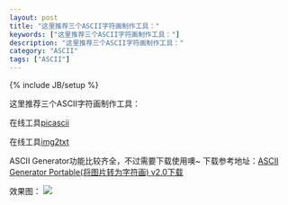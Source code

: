 ```yaml
---
layout: post
title: "这里推荐三个ASCII字符画制作工具："
keywords: ["这里推荐三个ASCII字符画制作工具："]
description: "这里推荐三个ASCII字符画制作工具："
category: "ASCII"
tags: ["ASCII"]
---
```

{% include JB/setup %}

这里推荐三个ASCII字符画制作工具：

在线工具[picascii](http://picascii.com/)

在线工具[img2txt](http://www.degraeve.com/img2txt.php)

ASCII Generator功能比较齐全，不过需要下载使用噢~ 下载参考地址：[ASCII Generator Portable(将图片转为字符画) v2.0下载](http://pan.baidu.com/share/link?shareid=3161588673&uk=3509597415)

效果图：
![](https://img.alicdn.com/imgextra/i1/1819728314/TB2s48UburAQeBjSZFwXXa_RpXa_!!1819728314.png)

<style type="text/css">
	pre a{
		opacity:0;
	}
</style>
<div class="my_head_img">
<pre style="font: 10px/5px monospace;"><a style="color: #ffffff;"></a><a style="color: #ffffff;">#</a><a style="color: #ffffff;">#</a><a style="color: #ffffff;">#</a><a style="color: #ffffff;">#</a><a style="color: #ffffff;">#</a><a style="color: #ffffff;">#</a><a style="color: #ffffff;">#</a><a style="color: #fcfcfc;">#</a><a style="color: #ffffff;">#</a><a style="color: #f9f9f9;">#</a><a style="color: #ffffff;">#</a><a style="color: #fff2ff;">#</a><a style="color: #fdfaff;">#</a><a style="color: #e2e8e6;">#</a><a style="color: #8a8f8b;">#</a><a style="color: #656462;">#</a><a style="color: #666455;">#</a><a style="color: #647184;">#</a><a style="color: #9a9776;">#</a><a style="color: #d4ceac;">#</a><a style="color: #e2e8ff;">#</a><a style="color: #f0f2e7;">#</a><a style="color: #f5fbf9;">#</a><a style="color: #f8ffff;">#</a><a style="color: #fafbf3;">#</a><a style="color: #f8f8ee;">#</a><a style="color: #f2ffff;">#</a><a style="color: #ffffff;">#</a><a style="color: #ffffff;">#</a><a style="color: #ffffff;">#</a><a style="color: #ffffff;">#</a><a style="color: #ffffff;">#
</a><a style="color: #ffffff;">#</a><a style="color: #ffffff;">#</a><a style="color: #ffffff;">#</a><a style="color: #ffffff;">#</a><a style="color: #ffffff;">#</a><a style="color: #ffffff;">#</a><a style="color: #ffffff;">#</a><a style="color: #fdfdfd;">#</a><a style="color: #ffffff;">#</a><a style="color: #ffffff;">#</a><a style="color: #9e9e9e;">#</a><a style="color: #45464b;">#</a><a style="color: #06050a;">#</a><a style="color: #040207;">#</a><a style="color: #1a131a;">#</a><a style="color: #5c5157;">#</a><a style="color: #474a51;">#</a><a style="color: #4f3e48;">#</a><a style="color: #12150a;">#</a><a style="color: #001213;">#</a><a style="color: #120a19;">#</a><a style="color: #2a2016;">#</a><a style="color: #919193;">#</a><a style="color: #f3f8fe;">#</a><a style="color: #fffefb;">#</a><a style="color: #fff9f4;">#</a><a style="color: #f5f6fa;">#</a><a style="color: #ffffff;">#</a><a style="color: #ffffff;">#</a><a style="color: #ffffff;">#</a><a style="color: #ffffff;">#</a><a style="color: #ffffff;">#
</a><a style="color: #ffffff;">#</a><a style="color: #ffffff;">#####</a><a style="color: #f9f9f9;">#</a><a style="color: #ffffff;">#</a><a style="color: #9b9b9b;">#</a><a style="color: #1a1a1a;">#</a><a style="color: #0e0e0e;">#</a><a style="color: #899593;">#</a><a style="color: #eef2f5;">#</a><a style="color: #f4eff6;">#</a><a style="color: #fdf6fd;">#</a><a style="color: #faf8fb;">#</a><a style="color: #41291f;">#</a><a style="color: #fdfbff;">#</a><a style="color: #ebf6fc;">#</a><a style="color: #4b2e0c;">#</a><a style="color: #664d39;">#</a><a style="color: #7e9198;">#</a><a style="color: #030000;">#</a><a style="color: #00060e;">#</a><a style="color: #747275;">#</a><a style="color: #fff5f3;">#</a><a style="color: #faf5f9;">#</a><a style="color: #ffffff;">#####
</a><a style="color: #ffffff;">#</a><a style="color: #ffffff;">##</a><a style="color: #f7f7f7;">#</a><a style="color: #ffffff;">#</a><a style="color: #f5f5f5;">#</a><a style="color: #fbfbfb;">#</a><a style="color: #353535;">#</a><a style="color: #010101;">#</a><a style="color: #c0c0c0;">#</a><a style="color: #fdfdfd;">#</a><a style="color: #f5f7f4;">#</a><a style="color: #c8c8ca;">#</a><a style="color: #fffdff;">#</a><a style="color: #fef3ed;">#</a><a style="color: #b6a998;">#</a><a style="color: #aa7355;">#</a><a style="color: #e0dee1;">#</a><a style="color: #793300;">#</a><a style="color: #fd9035;">#</a><a style="color: #6c5938;">#</a><a style="color: #241a10;">#</a><a style="color: #332115;">#</a><a style="color: #a6abaf;">#</a><a style="color: #000305;">#</a><a style="color: #101511;">#</a><a style="color: #d5dbdb;">#</a><a style="color: #fdfdfd;">#</a><a style="color: #ffffff;">####
</a><a style="color: #ffffff;">#</a><a style="color: #ffffff;">###</a><a style="color: #f6f6f6;">#</a><a style="color: #dfdfdf;">#</a><a style="color: #070707;">#</a><a style="color: #5c5c5c;">#</a><a style="color: #fbfbfb;">#</a><a style="color: #f7f7f7;">#</a><a style="color: #fafafa;">#</a><a style="color: #f4eff3;">#</a><a style="color: #aca8a7;">#</a><a style="color: #35221b;">#</a><a style="color: #4b1000;">#</a><a style="color: #720a00;">#</a><a style="color: #d5533b;">#</a><a style="color: #a23b1c;">#</a><a style="color: #e33500;">#</a><a style="color: #f2581c;">#</a><a style="color: #550400;">#</a><a style="color: #df643a;">#</a><a style="color: #8c4f3c;">#</a><a style="color: #d0bcbe;">#</a><a style="color: #c7c4cb;">#</a><a style="color: #222325;">#</a><a style="color: #000706;">#</a><a style="color: #9b9b9b;">#</a><a style="color: #f6f6f6;">#</a><a style="color: #ffffff;">#</a><a style="color: #fefefe;">##
</a><a style="color: #ffffff;">#</a><a style="color: #ffffff;">##</a><a style="color: #f8f8f8;">#</a><a style="color: #dedede;">#</a><a style="color: #050505;">#</a><a style="color: #a6a6a6;">#</a><a style="color: #efefef;">#</a><a style="color: #f5f5f5;">#</a><a style="color: #f6f6f6;">#</a><a style="color: #fbfbfb;">#</a><a style="color: #f2f4f3;">#</a><a style="color: #f8f4f3;">#</a><a style="color: #f2d5cf;">#</a><a style="color: #6d1404;">#</a><a style="color: #d32d1f;">#</a><a style="color: #e22511;">#</a><a style="color: #cb2e0f;">#</a><a style="color: #d62a14;">#</a><a style="color: #ea381e;">#</a><a style="color: #e8401b;">#</a><a style="color: #df3015;">#</a><a style="color: #963b26;">#</a><a style="color: #37161d;">#</a><a style="color: #736876;">#</a><a style="color: #fef7f1;">#</a><a style="color: #5b5c61;">#</a><a style="color: #040404;">#</a><a style="color: #929292;">#</a><a style="color: #f9f9f9;">#</a><a style="color: #fdfdfd;">##
</a><a style="color: #ffffff;">#</a><a style="color: #fbfbfb;">##</a><a style="color: #eeeeee;">#</a><a style="color: #090909;">#</a><a style="color: #afafaf;">#</a><a style="color: #ffffff;">#</a><a style="color: #fcfcfc;">#</a><a style="color: #f7f7f7;">#</a><a style="color: #f8f8f8;">#</a><a style="color: #f9f9f9;">#</a><a style="color: #f5f9fc;">#</a><a style="color: #f8f7f2;">#</a><a style="color: #f9faf5;">#</a><a style="color: #fff2ec;">#</a><a style="color: #450000;">#</a><a style="color: #934700;">#</a><a style="color: #9e5b02;">#</a><a style="color: #985000;">#</a><a style="color: #7c2d00;">#</a><a style="color: #540000;">#</a><a style="color: #560000;">#</a><a style="color: #966a61;">#</a><a style="color: #fffcf8;">#</a><a style="color: #f2f5fa;">#</a><a style="color: #fafdec;">#</a><a style="color: #fcfcff;">#</a><a style="color: #707070;">#</a><a style="color: #000000;">#</a><a style="color: #cbcbcb;">#</a><a style="color: #f6f6f6;">#</a><a style="color: #fafafa;">#
</a><a style="color: #ffffff;">#</a><a style="color: #fcfcfc;">#</a><a style="color: #ffffff;">#</a><a style="color: #272727;">#</a><a style="color: #6d6d6d;">#</a><a style="color: #ededed;">#</a><a style="color: #fefefe;">#</a><a style="color: #f4f4f4;">#</a><a style="color: #f7f7f7;">#</a><a style="color: #f8f8f8;">#</a><a style="color: #f9f9f9;">#</a><a style="color: #fef2ff;">#</a><a style="color: #f6faec;">#</a><a style="color: #f1fef4;">#</a><a style="color: #968e7b;">#</a><a style="color: #c89637;">#</a><a style="color: #ef9002;">#</a><a style="color: #f59502;">#</a><a style="color: #e79503;">#</a><a style="color: #dc9716;">#</a><a style="color: #d49931;">#</a><a style="color: #502f00;">#</a><a style="color: #f7fffe;">#</a><a style="color: #fff9eb;">#</a><a style="color: #f5ecdd;">#</a><a style="color: #f5f4ff;">#</a><a style="color: #fffdfc;">#</a><a style="color: #f2f2f2;">#</a><a style="color: #3f3f3f;">#</a><a style="color: #070707;">#</a><a style="color: #ffffff;">#</a><a style="color: #fbfbfb;">#
</a><a style="color: #ffffff;">#</a><a style="color: #f9f9f9;">#</a><a style="color: #a3a3a3;">#</a><a style="color: #1e1e1e;">#</a><a style="color: #ffffff;">#</a><a style="color: #fbfbfb;">#</a><a style="color: #f8f8f8;">##</a><a style="color: #f9f9f9;">#</a><a style="color: #f8f8f8;">#</a><a style="color: #f7f7f7;">#</a><a style="color: #f0efeb;">#</a><a style="color: #ebebf3;">#</a><a style="color: #dad2bd;">#</a><a style="color: #966c16;">#</a><a style="color: #e4920b;">#</a><a style="color: #f19703;">#</a><a style="color: #f29803;">#</a><a style="color: #f89b02;">#</a><a style="color: #f49100;">#</a><a style="color: #f8900d;">#</a><a style="color: #f29828;">#</a><a style="color: #321700;">#</a><a style="color: #e6eaf6;">#</a><a style="color: #f6fdf6;">#</a><a style="color: #fdf7ff;">#</a><a style="color: #f4fdea;">#</a><a style="color: #f8f8f8;">#</a><a style="color: #ffffff;">#</a><a style="color: #040404;">#</a><a style="color: #424242;">#</a><a style="color: #f0f0f0;">#
</a><a style="color: #fdfdfd;">#</a><a style="color: #fafafa;">#</a><a style="color: #0c0c0c;">#</a><a style="color: #f0f0f0;">#</a><a style="color: #ffffff;">#</a><a style="color: #f9f9f9;">#</a><a style="color: #f8f8f8;">##</a><a style="color: #f9f9f9;">#</a><a style="color: #f8f8f8;">#</a><a style="color: #f7f7f7;">#</a><a style="color: #f0f3e2;">#</a><a style="color: #fff6ef;">#</a><a style="color: #704403;">#</a><a style="color: #e59002;">#</a><a style="color: #ff9c0b;">#</a><a style="color: #f89104;">#</a><a style="color: #fd9808;">#</a><a style="color: #f79405;">#</a><a style="color: #f08f0a;">#</a><a style="color: #ef8f16;">#</a><a style="color: #ed840f;">#</a><a style="color: #e9893c;">#</a><a style="color: #9b948e;">#</a><a style="color: #ebf6f8;">#</a><a style="color: #fefbf2;">#</a><a style="color: #f2fded;">#</a><a style="color: #eeeeee;">#</a><a style="color: #f1f1f1;">#</a><a style="color: #c6c6c6;">#</a><a style="color: #070707;">#</a><a style="color: #e7e7e7;">#
</a><a style="color: #fafafa;">#</a><a style="color: #aeaeae;">#</a><a style="color: #545454;">#</a><a style="color: #fcfcfc;">#</a><a style="color: #eeeeee;">#</a><a style="color: #f8f8f8;">###</a><a style="color: #f9f9f9;">#</a><a style="color: #f8f8f8;">#</a><a style="color: #f7f7f7;">#</a><a style="color: #f9f0f3;">#</a><a style="color: #2e1e00;">#</a><a style="color: #e2a62a;">#</a><a style="color: #f29200;">#</a><a style="color: #eb9c03;">#</a><a style="color: #ec9802;">#</a><a style="color: #f29400;">#</a><a style="color: #f38c00;">#</a><a style="color: #f58300;">#</a><a style="color: #f97d03;">#</a><a style="color: #f87606;">#</a><a style="color: #e17101;">#</a><a style="color: #854700;">#</a><a style="color: #e9dad5;">#</a><a style="color: #f8fef4;">#</a><a style="color: #fff7ff;">#</a><a style="color: #f7f7f7;">#</a><a style="color: #f2f2f2;">#</a><a style="color: #f7f7f7;">#</a><a style="color: #181818;">#</a><a style="color: #5b5b5b;">#
</a><a style="color: #fdfcff;">#</a><a style="color: #242328;">#</a><a style="color: #d3d3d5;">#</a><a style="color: #f8f8fa;">#</a><a style="color: #f8f8f8;">#</a><a style="color: #f7f9f6;">#</a><a style="color: #f5faf6;">#</a><a style="color: #f5f9fa;">#</a><a style="color: #fffefd;">#</a><a style="color: #fffff8;">#</a><a style="color: #f8fff5;">#</a><a style="color: #55290c;">#</a><a style="color: #efa836;">#</a><a style="color: #ffa90c;">#</a><a style="color: #fa9e0b;">#</a><a style="color: #f39803;">#</a><a style="color: #fd9206;">#</a><a style="color: #fa8905;">#</a><a style="color: #f17b00;">#</a><a style="color: #f67905;">#</a><a style="color: #f26a06;">#</a><a style="color: #ee670b;">#</a><a style="color: #ff7010;">#</a><a style="color: #fc7712;">#</a><a style="color: #4b1b00;">#</a><a style="color: #fff9ff;">#</a><a style="color: #f8f8fa;">#</a><a style="color: #f1fcf6;">#</a><a style="color: #f5faf6;">#</a><a style="color: #f1fcf6;">#</a><a style="color: #9eada8;">#</a><a style="color: #100b11;">#
</a><a style="color: #f6f5fb;">#</a><a style="color: #08070c;">#</a><a style="color: #fafafc;">#</a><a style="color: #f8f8fa;">#</a><a style="color: #f8f8f8;">#</a><a style="color: #f7f8fa;">#</a><a style="color: #f7f9f6;">#</a><a style="color: #fbfae6;">#</a><a style="color: #f1fef4;">#</a><a style="color: #edf6f3;">#</a><a style="color: #61473a;">#</a><a style="color: #e4a639;">#</a><a style="color: #fbaa12;">#</a><a style="color: #ffa703;">#</a><a style="color: #ffa119;">#</a><a style="color: #f68b09;">#</a><a style="color: #f38200;">#</a><a style="color: #f37d00;">#</a><a style="color: #f47502;">#</a><a style="color: #f46904;">#</a><a style="color: #f66306;">#</a><a style="color: #eb4f00;">#</a><a style="color: #ec5f07;">#</a><a style="color: #e45c08;">#</a><a style="color: #dc592d;">#</a><a style="color: #623828;">#</a><a style="color: #f4f1fa;">#</a><a style="color: #fff4fc;">#</a><a style="color: #fff3fc;">#</a><a style="color: #fef5fa;">#</a><a style="color: #ffffff;">#</a><a style="color: #010707;">#
</a><a style="color: #d6d5db;">#</a><a style="color: #3d3c41;">#</a><a style="color: #f5f5f7;">#</a><a style="color: #f8f8fa;">#</a><a style="color: #f8f8f8;">#</a><a style="color: #f7f8fa;">#</a><a style="color: #f8f8f8;">#</a><a style="color: #fff5f3;">#</a><a style="color: #f4ffff;">#</a><a style="color: #9c9b7f;">#</a><a style="color: #e5aa50;">#</a><a style="color: #f59608;">#</a><a style="color: #f79200;">#</a><a style="color: #f79607;">#</a><a style="color: #eb870b;">#</a><a style="color: #f67b04;">#</a><a style="color: #f57b00;">#</a><a style="color: #f17302;">#</a><a style="color: #f86a08;">#</a><a style="color: #f35704;">#</a><a style="color: #f04a00;">#</a><a style="color: #f14500;">#</a><a style="color: #ef4a06;">#</a><a style="color: #ed4a11;">#</a><a style="color: #fe430c;">#</a><a style="color: #c74f2a;">#</a><a style="color: #d1bcc1;">#</a><a style="color: #f8f7fc;">#</a><a style="color: #f5f8fd;">#</a><a style="color: #fbf5ff;">#</a><a style="color: #fbf1f9;">#</a><a style="color: #020605;">#
</a><a style="color: #626167;">#</a><a style="color: #76757a;">#</a><a style="color: #f4f4f6;">#</a><a style="color: #f9f9fb;">#</a><a style="color: #f9f9f9;">#</a><a style="color: #f9f9f7;">#</a><a style="color: #f8f8fa;">#</a><a style="color: #f4ecff;">#</a><a style="color: #d7c3c4;">#</a><a style="color: #a97829;">#</a><a style="color: #ec9800;">#</a><a style="color: #f7840d;">#</a><a style="color: #fb7f0d;">#</a><a style="color: #f88311;">#</a><a style="color: #f07d0a;">#</a><a style="color: #f26f00;">#</a><a style="color: #f67001;">#</a><a style="color: #f96b09;">#</a><a style="color: #ee4c01;">#</a><a style="color: #f54607;">#</a><a style="color: #f74507;">#</a><a style="color: #f03e00;">#</a><a style="color: #f13102;">#</a><a style="color: #fd3e14;">#</a><a style="color: #f12e00;">#</a><a style="color: #f2300d;">#</a><a style="color: #6a160c;">#</a><a style="color: #f0ebe5;">#</a><a style="color: #e8fdf6;">#</a><a style="color: #f0ffff;">#</a><a style="color: #fff8ff;">#</a><a style="color: #4b4a48;">#
</a><a style="color: #444349;">#</a><a style="color: #a4a3a8;">#</a><a style="color: #fbfbfd;">#</a><a style="color: #f7f7f9;">#</a><a style="color: #f7f7f7;">#</a><a style="color: #faf6f3;">#</a><a style="color: #f4f6f5;">#</a><a style="color: #e0eae1;">#</a><a style="color: #7c4502;">#</a><a style="color: #f0830c;">#</a><a style="color: #ed8009;">#</a><a style="color: #ec8002;">#</a><a style="color: #fa7808;">#</a><a style="color: #fb7504;">#</a><a style="color: #f47500;">#</a><a style="color: #f36b05;">#</a><a style="color: #f56502;">#</a><a style="color: #fa5b07;">#</a><a style="color: #f24002;">#</a><a style="color: #f13704;">#</a><a style="color: #f53d09;">#</a><a style="color: #f13903;">#</a><a style="color: #ed2e04;">#</a><a style="color: #f23306;">#</a><a style="color: #fe2e08;">#</a><a style="color: #f1280e;">#</a><a style="color: #db2814;">#</a><a style="color: #590d0f;">#</a><a style="color: #fffef6;">#</a><a style="color: #ecfffb;">#</a><a style="color: #f6f3fa;">#</a><a style="color: #6a6e6d;">#
</a><a style="color: #3f3f41;">#</a><a style="color: #b8b8b8;">#</a><a style="color: #fafafa;">#</a><a style="color: #f5f5f5;">#</a><a style="color: #f7f7f7;">#</a><a style="color: #fdf7f7;">#</a><a style="color: #fff7ff;">#</a><a style="color: #472500;">#</a><a style="color: #e88311;">#</a><a style="color: #ef7b04;">#</a><a style="color: #f87815;">#</a><a style="color: #ed7900;">#</a><a style="color: #f76704;">#</a><a style="color: #fa4b00;">#</a><a style="color: #e66b03;">#</a><a style="color: #f66f13;">#</a><a style="color: #fa4b0a;">#</a><a style="color: #ec3901;">#</a><a style="color: #f53909;">#</a><a style="color: #fa3606;">#</a><a style="color: #f93505;">#</a><a style="color: #f7310c;">#</a><a style="color: #fe2305;">#</a><a style="color: #e92900;">#</a><a style="color: #e02d0f;">#</a><a style="color: #ff1a04;">#</a><a style="color: #ec1a01;">#</a><a style="color: #c72018;">#</a><a style="color: #955868;">#</a><a style="color: #e9fff0;">#</a><a style="color: #e1e7e7;">#</a><a style="color: #756c7f;">#
</a><a style="color: #4b4b4b;">#</a><a style="color: #898989;">#</a><a style="color: #f9f9f9;">#</a><a style="color: #f6f6f6;">#</a><a style="color: #f7f7f7;">#</a><a style="color: #f8ffff;">#</a><a style="color: #1e0700;">#</a><a style="color: #e78023;">#</a><a style="color: #dc7a19;">#</a><a style="color: #ed7013;">#</a><a style="color: #f86404;">#</a><a style="color: #f06200;">#</a><a style="color: #e06b0b;">#</a><a style="color: #f75709;">#</a><a style="color: #f75b08;">#</a><a style="color: #f15700;">#</a><a style="color: #ee5602;">#</a><a style="color: #ef4700;">#</a><a style="color: #f44204;">#</a><a style="color: #ec4612;">#</a><a style="color: #dc2e00;">#</a><a style="color: #ff3d0a;">#</a><a style="color: #f42207;">#</a><a style="color: #ff1700;">#</a><a style="color: #fc1800;">#</a><a style="color: #f21a1f;">#</a><a style="color: #ea2107;">#</a><a style="color: #de1002;">#</a><a style="color: #9f2f1b;">#</a><a style="color: #c7c4cd;">#</a><a style="color: #fbe1fa;">#</a><a style="color: #555e4b;">#
</a><a style="color: #686868;">#</a><a style="color: #6b6b6b;">#</a><a style="color: #f8f8f8;">#</a><a style="color: #fbfbfb;">##</a><a style="color: #5a4738;">#</a><a style="color: #a87e42;">#</a><a style="color: #341405;">#</a><a style="color: #bc5b17;">#</a><a style="color: #ee6c21;">#</a><a style="color: #a63000;">#</a><a style="color: #eb6001;">#</a><a style="color: #f5691e;">#</a><a style="color: #e25e16;">#</a><a style="color: #b83f06;">#</a><a style="color: #f4531d;">#</a><a style="color: #fc3f07;">#</a><a style="color: #da4628;">#</a><a style="color: #ab1c18;">#</a><a style="color: #ea281f;">#</a><a style="color: #d91f10;">#</a><a style="color: #cf3223;">#</a><a style="color: #f21c02;">#</a><a style="color: #ec1f00;">#</a><a style="color: #de1f17;">#</a><a style="color: #f11614;">#</a><a style="color: #e71b14;">#</a><a style="color: #af0c0f;">#</a><a style="color: #cf3513;">#</a><a style="color: #7d0006;">#</a><a style="color: #fffef5;">#</a><a style="color: #353f37;">#
</a><a style="color: #cbcbcb;">#</a><a style="color: #3b3b3b;">#</a><a style="color: #fdfdfd;">#</a><a style="color: #e8e8e8;">#</a><a style="color: #838383;">#</a><a style="color: #171b1e;">#</a><a style="color: #ddc6ce;">#</a><a style="color: #a44407;">#</a><a style="color: #a4471e;">#</a><a style="color: #74584d;">#</a><a style="color: #3a1d0d;">#</a><a style="color: #ff7234;">#</a><a style="color: #ff7925;">#</a><a style="color: #5e0000;">#</a><a style="color: #741f02;">#</a><a style="color: #c95031;">#</a><a style="color: #7e0600;">#</a><a style="color: #945921;">#</a><a style="color: #9d6e3a;">#</a><a style="color: #95332a;">#</a><a style="color: #ac5c3b;">#</a><a style="color: #613b00;">#</a><a style="color: #b22a10;">#</a><a style="color: #ef1b18;">#</a><a style="color: #810000;">#</a><a style="color: #841c00;">#</a><a style="color: #e10b09;">#</a><a style="color: #93230d;">#</a><a style="color: #653533;">#</a><a style="color: #5c0200;">#</a><a style="color: #47372a;">#</a><a style="color: #351032;">#
</a><a style="color: #f5f5f5;">#</a><a style="color: #0e0e0e;">#</a><a style="color: #f4f4f4;">#</a><a style="color: #ebebeb;">#</a><a style="color: #f1f1f1;">#</a><a style="color: #eae8e9;">#</a><a style="color: #643d38;">#</a><a style="color: #3c1300;">#</a><a style="color: #d4daea;">#</a><a style="color: #f9f4f1;">#</a><a style="color: #978881;">#</a><a style="color: #ca662b;">#</a><a style="color: #650a00;">#</a><a style="color: #b8924b;">#</a><a style="color: #450000;">#</a><a style="color: #8e3b19;">#</a><a style="color: #ffc88b;">#</a><a style="color: #f4ab44;">#</a><a style="color: #f6b648;">#</a><a style="color: #6b3f18;">#</a><a style="color: #99764e;">#</a><a style="color: #daad58;">#</a><a style="color: #c79564;">#</a><a style="color: #610200;">#</a><a style="color: #b13631;">#</a><a style="color: #d2a9ad;">#</a><a style="color: #591502;">#</a><a style="color: #bf271c;">#</a><a style="color: #350003;">#</a><a style="color: #fbffff;">#</a><a style="color: #858992;">#</a><a style="color: #000b00;">#
</a><a style="color: #fbfbfb;">#</a><a style="color: #191919;">#</a><a style="color: #f1f1f1;">#</a><a style="color: #fafafa;">#</a><a style="color: #f0f0f0;">#</a><a style="color: #0c0200;">#</a><a style="color: #8b8376;">#</a><a style="color: #e6f4ff;">#</a><a style="color: #fcf9ea;">#</a><a style="color: #f1ecf0;">#</a><a style="color: #faeaea;">#</a><a style="color: #361100;">#</a><a style="color: #d78e41;">#</a><a style="color: #a58473;">#</a><a style="color: #7e571c;">#</a><a style="color: #f3ad4b;">#</a><a style="color: #fbb962;">#</a><a style="color: #ffd380;">#</a><a style="color: #fdda86;">#</a><a style="color: #e6cd8a;">#</a><a style="color: #967f6d;">#</a><a style="color: #715549;">#</a><a style="color: #fac97c;">#</a><a style="color: #d0af7a;">#</a><a style="color: #6a5657;">#</a><a style="color: #282a27;">#</a><a style="color: #fffcff;">#</a><a style="color: #95958d;">#</a><a style="color: #6d130a;">#</a><a style="color: #433334;">#</a><a style="color: #cdd5d7;">#</a><a style="color: #110200;">#
</a><a style="color: #fbfbfd;">#</a><a style="color: #89898b;">#</a><a style="color: #666668;">#</a><a style="color: #f8f8fa;">#</a><a style="color: #c2c2c4;">#</a><a style="color: #ffffff;">#</a><a style="color: #f8f8f8;">#</a><a style="color: #fafafa;">#</a><a style="color: #f9f9f9;">#</a><a style="color: #f4f4f4;">#</a><a style="color: #fcfcfc;">#</a><a style="color: #987c66;">#</a><a style="color: #dca33a;">#</a><a style="color: #9b7149;">#</a><a style="color: #c69644;">#</a><a style="color: #f8c363;">#</a><a style="color: #ffc785;">#</a><a style="color: #fecc8d;">#</a><a style="color: #f8d786;">#</a><a style="color: #fbd395;">#</a><a style="color: #b58d6a;">#</a><a style="color: #f1d29c;">#</a><a style="color: #e0c58e;">#</a><a style="color: #716346;">#</a><a style="color: #fffffb;">#</a><a style="color: #cbcfd2;">#</a><a style="color: #fffeff;">#</a><a style="color: #f9f9f9;">#</a><a style="color: #ffffff;">#</a><a style="color: #434343;">#</a><a style="color: #010101;">#</a><a style="color: #2f2f2f;">#
</a><a style="color: #fefeff;">#</a><a style="color: #eeeef0;">#</a><a style="color: #000002;">#</a><a style="color: #f7f7f9;">#</a><a style="color: #fcfcfe;">#</a><a style="color: #ffffff;">#</a><a style="color: #f4f4f4;">#</a><a style="color: #fafafa;">#</a><a style="color: #fdfdfd;">#</a><a style="color: #f9f9f9;">#</a><a style="color: #f7f7f7;">#</a><a style="color: #ffffe8;">#</a><a style="color: #966932;">#</a><a style="color: #ebc071;">#</a><a style="color: #ffd49d;">#</a><a style="color: #efcf92;">#</a><a style="color: #e4cc86;">#</a><a style="color: #d7bc87;">#</a><a style="color: #e4beab;">#</a><a style="color: #ffe5b2;">#</a><a style="color: #f2e596;">#</a><a style="color: #e2e1b5;">#</a><a style="color: #71624b;">#</a><a style="color: #fffff6;">#</a><a style="color: #f4f5f9;">#</a><a style="color: #eff3f6;">#</a><a style="color: #fffffd;">#</a><a style="color: #eaeaea;">#</a><a style="color: #fdfdfd;">#</a><a style="color: #eeeeee;">#</a><a style="color: #030303;">#</a><a style="color: #cdcdcd;">#
</a><a style="color: #ffffff;">#</a><a style="color: #ffffff;">#</a><a style="color: #8b8b8d;">#</a><a style="color: #6a6a6c;">#</a><a style="color: #f4f4f6;">#</a><a style="color: #ffffff;">#</a><a style="color: #f8f8f8;">##</a><a style="color: #f7f7f7;">#</a><a style="color: #eeeeee;">#</a><a style="color: #fdfdfd;">#</a><a style="color: #f7fbff;">#</a><a style="color: #fafaf2;">#</a><a style="color: #c4b7ae;">#</a><a style="color: #8e7360;">#</a><a style="color: #b98242;">#</a><a style="color: #b37625;">#</a><a style="color: #c0822b;">#</a><a style="color: #ce7a3c;">#</a><a style="color: #d18122;">#</a><a style="color: #d2a44c;">#</a><a style="color: #c1acab;">#</a><a style="color: #fcf8f9;">#</a><a style="color: #f9faff;">#</a><a style="color: #f1f4fd;">#</a><a style="color: #f3f4f6;">#</a><a style="color: #fafbf6;">#</a><a style="color: #f6f6f6;">#</a><a style="color: #f7f7f7;">#</a><a style="color: #292929;">#</a><a style="color: #282828;">#</a><a style="color: #ffffff;">#
</a><a style="color: #fbfbfd;">#</a><a style="color: #f6f6f8;">#</a><a style="color: #fbfbfd;">#</a><a style="color: #1c1c1e;">#</a><a style="color: #e5e5e7;">#</a><a style="color: #fcfcfe;">#</a><a style="color: #f8f8f8;">##</a><a style="color: #fafafa;">##</a><a style="color: #f4f4f4;">#</a><a style="color: #f3f5f2;">#</a><a style="color: #bedbbd;">#</a><a style="color: #373b47;">#</a><a style="color: #f8f7d9;">#</a><a style="color: #dfac50;">#</a><a style="color: #f3b153;">#</a><a style="color: #f2b74f;">#</a><a style="color: #fdba49;">#</a><a style="color: #eaaa40;">#</a><a style="color: #fbd5a4;">#</a><a style="color: #faeff5;">#</a><a style="color: #8e8d92;">#</a><a style="color: #c7c6cc;">#</a><a style="color: #f5f4fc;">#</a><a style="color: #f4f6f5;">#</a><a style="color: #f9fbf6;">#</a><a style="color: #ffffff;">#</a><a style="color: #c4c4c4;">#</a><a style="color: #040404;">#</a><a style="color: #e1e1e1;">#</a><a style="color: #f9f9f9;">#
</a><a style="color: #fafafc;">#</a><a style="color: #fdfdff;">#</a><a style="color: #f8f8fa;">#</a><a style="color: #d3d3d5;">#</a><a style="color: #060608;">#</a><a style="color: #fefeff;">#</a><a style="color: #f8f8f8;">##</a><a style="color: #ffffff;">#</a><a style="color: #f8f8f8;">#</a><a style="color: #adadad;">#</a><a style="color: #1f182a;">#</a><a style="color: #f1faf5;">#</a><a style="color: #fff4ff;">#</a><a style="color: #fdfcff;">#</a><a style="color: #fff6da;">#</a><a style="color: #f3c089;">#</a><a style="color: #fbcb9a;">#</a><a style="color: #fcd68f;">#</a><a style="color: #f2ceac;">#</a><a style="color: #fff9ff;">#</a><a style="color: #edfeeb;">#</a><a style="color: #faf6f3;">#</a><a style="color: #eae6e5;">#</a><a style="color: #666165;">#</a><a style="color: #f6f6f6;">#</a><a style="color: #fcffff;">#</a><a style="color: #ededed;">#</a><a style="color: #060606;">#</a><a style="color: #8d8d8d;">#</a><a style="color: #ffffff;">#</a><a style="color: #fbfbfb;">#
</a><a style="color: #ffffff;">#</a><a style="color: #ffffff;">##</a><a style="color: #fdfdfd;">#</a><a style="color: #c1c1c1;">#</a><a style="color: #19191b;">#</a><a style="color: #fffeff;">#</a><a style="color: #eeedf3;">#</a><a style="color: #e3e2e8;">#</a><a style="color: #1a191f;">#</a><a style="color: #bcbbc1;">#</a><a style="color: #fbfcf7;">#</a><a style="color: #f2f3ee;">#</a><a style="color: #fafbf6;">#</a><a style="color: #f8f9f4;">##</a><a style="color: #fceed4;">#</a><a style="color: #f3e4bd;">#</a><a style="color: #d6cda6;">#</a><a style="color: #f4f0d3;">#</a><a style="color: #f6f6ec;">#</a><a style="color: #f6f7f9;">#</a><a style="color: #f6f6f8;">#</a><a style="color: #f1f1f3;">#</a><a style="color: #f9f9fb;">#</a><a style="color: #363638;">#</a><a style="color: #e7e7e9;">#</a><a style="color: #141414;">#</a><a style="color: #4e4e4e;">#</a><a style="color: #f7f7f7;">#</a><a style="color: #fefefe;">##
</a><a style="color: #ffffff;">#</a><a style="color: #ffffff;">##</a><a style="color: #f7f7f7;">#</a><a style="color: #f8f8f8;">#</a><a style="color: #a8a8a8;">#</a><a style="color: #000004;">#</a><a style="color: #4a494e;">#</a><a style="color: #98979c;">#</a><a style="color: #fbfaff;">#</a><a style="color: #f8f7fc;">#</a><a style="color: #f7f7f5;">#</a><a style="color: #f9f9f7;">#</a><a style="color: #fafaf8;">#</a><a style="color: #f8f8f6;">##</a><a style="color: #fcf4f1;">#</a><a style="color: #bdb4ab;">#</a><a style="color: #c8c4b8;">#</a><a style="color: #fefbf4;">#</a><a style="color: #f7f4fb;">#</a><a style="color: #f7f5ff;">#</a><a style="color: #fbfbfd;">#</a><a style="color: #f3f3f5;">#</a><a style="color: #f5f5f7;">#</a><a style="color: #c6c6c8;">#</a><a style="color: #070709;">#</a><a style="color: #5e5e5e;">#</a><a style="color: #ffffff;">#</a><a style="color: #fdfdfd;">#</a><a style="color: #fefefe;">##
</a><a style="color: #ffffff;">#</a><a style="color: #ffffff;">###</a><a style="color: #fdfdfd;">#</a><a style="color: #fafafa;">#</a><a style="color: #d5d5d7;">#</a><a style="color: #070709;">#</a><a style="color: #929294;">#</a><a style="color: #f9f9fb;">#</a><a style="color: #f3f3f5;">#</a><a style="color: #bdbdbd;">#</a><a style="color: #ffffff;">#</a><a style="color: #f9f9f9;">#</a><a style="color: #f8f8f8;">##</a><a style="color: #fbfcff;">#</a><a style="color: #fcffff;">#</a><a style="color: #fdfffe;">#</a><a style="color: #f5f5f5;">#</a><a style="color: #f9f6fd;">#</a><a style="color: #f9f6ff;">#</a><a style="color: #f7f7f9;">#</a><a style="color: #fbfbfd;">#</a><a style="color: #545456;">#</a><a style="color: #000002;">#</a><a style="color: #919193;">#</a><a style="color: #fefefe;">#</a><a style="color: #f6f6f6;">#</a><a style="color: #ededed;">#</a><a style="color: #fefefe;">##
</a><a style="color: #ffffff;">#</a><a style="color: #ffffff;">####</a><a style="color: #fcfcfc;">#</a><a style="color: #fdfdfd;">#</a><a style="color: #ffffff;">#</a><a style="color: #646464;">#</a><a style="color: #060606;">#</a><a style="color: #5e5e5e;">#</a><a style="color: #f7f7f9;">#</a><a style="color: #fbfbfd;">#</a><a style="color: #f6f6f8;">#</a><a style="color: #f7f7f9;">#</a><a style="color: #fdfdff;">#</a><a style="color: #f6fafb;">#</a><a style="color: #f5f9f8;">#</a><a style="color: #f9fefa;">#</a><a style="color: #f6f8f3;">#</a><a style="color: #f9faf5;">#</a><a style="color: #f7f7f5;">#</a><a style="color: #717173;">#</a><a style="color: #000002;">#</a><a style="color: #363638;">#</a><a style="color: #e6e6e8;">#</a><a style="color: #fcfcfe;">#</a><a style="color: #fdfdfd;">###</a><a style="color: #ffffff;">##
</a><a style="color: #ffffff;">#</a><a style="color: #ffffff;">####</a><a style="color: #fcfcfc;">#</a><a style="color: #f9f9f9;">#</a><a style="color: #fcfcfc;">#</a><a style="color: #ffffff;">#</a><a style="color: #ececec;">#</a><a style="color: #585858;">#</a><a style="color: #030305;">#</a><a style="color: #242426;">#</a><a style="color: #777779;">#</a><a style="color: #b4b4b6;">#</a><a style="color: #efeff1;">#</a><a style="color: #ffffff;">#</a><a style="color: #e5e5e7;">#</a><a style="color: #98979c;">#</a><a style="color: #626367;">#</a><a style="color: #050608;">#</a><a style="color: #000002;">#</a><a style="color: #404042;">#</a><a style="color: #d2d2d4;">#</a><a style="color: #ffffff;">##</a><a style="color: #f9f9fb;">#</a><a style="color: #ffffff;">#####
</a></pre>
</div>

<script src="//cdn.bootcss.com/jquery/3.1.0/jquery.min.js"></script>
<script type="text/javascript">
	$('.my_head_img a').each(function(e){
		var a_obj = this;
		setTimeout(function(){
			$(a_obj).animate({'opacity':1}, 'slow');
		}, 1000)

		$(this).mouseenter(function(){
			var b_obj = this;
			$(this).css({'color':'red'})
			setTimeout(function(){
				$(b_obj).animate({'margin-left':'50px'}, 'slow');
				$(b_obj).animate({'opacity':'0'}, 'last');
			}, 20)
		})
	})
</script>
